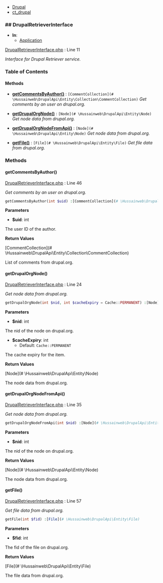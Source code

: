 
- [Drupal](../namespaces/drupal.md)
- [ct_drupal](../namespaces/drupal-ct-drupal.md)


### ## DrupalRetrieverInterface


- **In**:
    - [Application](../packages/Application.md)
  

[DrupalRetrieverInterface.php](../files/web-modules-custom-ct-drupal-src-drupalretrieverinterface.md) : Line 11

*Interface for Drupal Retriever service.*









### Table of Contents










#### Methods
- **[getCommentsByAuthor()](../classes/Drupal-ct-drupal-DrupalRetrieverInterface.md#getcommentsbyauthor)**
           : `[CommentCollection](# \Hussainweb\DrupalApi\Entity\Collection\CommentCollection)`
*Get comments by an user on drupal.org.*

- **[getDrupalOrgNode()](../classes/Drupal-ct-drupal-DrupalRetrieverInterface.md#getdrupalorgnode)**
           : `[Node](# \Hussainweb\DrupalApi\Entity\Node)`
*Get node data from drupal.org.*

- **[getDrupalOrgNodeFromApi()](../classes/Drupal-ct-drupal-DrupalRetrieverInterface.md#getdrupalorgnodefromapi)**
           : `[Node](# \Hussainweb\DrupalApi\Entity\Node)`
*Get node data from drupal.org.*

- **[getFile()](../classes/Drupal-ct-drupal-DrupalRetrieverInterface.md#getfile)**
           : `[File](# \Hussainweb\DrupalApi\Entity\File)`
*Get file data from drupal.org.*








### Methods

#### getCommentsByAuthor()

[DrupalRetrieverInterface.php](../files/web-modules-custom-ct-drupal-src-drupalretrieverinterface.md) : Line 46

*Get comments by an user on drupal.org.*

```php
getCommentsByAuthor(int $uid) :[CommentCollection](# \Hussainweb\DrupalApi\Entity\Collection\CommentCollection)
```




**Parameters**

- **$uid**: int
    
The user ID of the author.






**Return Values**

[CommentCollection](# \Hussainweb\DrupalApi\Entity\Collection\CommentCollection)


List of comments from drupal.org.



#### getDrupalOrgNode()

[DrupalRetrieverInterface.php](../files/web-modules-custom-ct-drupal-src-drupalretrieverinterface.md) : Line 24

*Get node data from drupal.org.*

```php
getDrupalOrgNode(int $nid, int $cacheExpiry = Cache::PERMANENT) :[Node](# \Hussainweb\DrupalApi\Entity\Node)
```




**Parameters**

- **$nid**: int
    
The nid of the node on drupal.org.

- **$cacheExpiry**: int
    - Default: `Cache::PERMANENT`
    
The cache expiry for the item.






**Return Values**

[Node](# \Hussainweb\DrupalApi\Entity\Node)


The node data from drupal.org.



#### getDrupalOrgNodeFromApi()

[DrupalRetrieverInterface.php](../files/web-modules-custom-ct-drupal-src-drupalretrieverinterface.md) : Line 35

*Get node data from drupal.org.*

```php
getDrupalOrgNodeFromApi(int $nid) :[Node](# \Hussainweb\DrupalApi\Entity\Node)
```




**Parameters**

- **$nid**: int
    
The nid of the node on drupal.org.






**Return Values**

[Node](# \Hussainweb\DrupalApi\Entity\Node)


The node data from drupal.org.



#### getFile()

[DrupalRetrieverInterface.php](../files/web-modules-custom-ct-drupal-src-drupalretrieverinterface.md) : Line 57

*Get file data from drupal.org.*

```php
getFile(int $fid) :[File](# \Hussainweb\DrupalApi\Entity\File)
```




**Parameters**

- **$fid**: int
    
The fid of the file on drupal.org.






**Return Values**

[File](# \Hussainweb\DrupalApi\Entity\File)


The file data from drupal.org.




